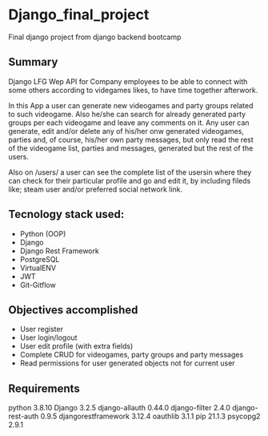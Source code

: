 # Django_final_project
Final django project from django backend bootcamp 

## Summary
Django LFG Wep API for Company employees to be able to connect with some others according to videgames likes, to have time together afterwork.

In this App a user can generate new videogames and party groups related to such videogame. 
Also he/she can search for already generated party groups per each videogame and leave any comments on it.
Any user can generate, edit and/or delete any of his/her onw generated videogames, parties and, of course, his/her own party messages, 
but only read the rest of the videogame list, parties and messages, generated but the rest of the users.

Also on /users/ a user can see the complete list of the usersin where they can check for their particular profile and go and edit it, by including fileds like;
steam user and/or preferred social network link.

## Tecnology stack used:
* Python (OOP)
* Django
* Django Rest Framework
* PostgreSQL
* VirtualENV
* JWT
* Git-Gitflow

## Objectives accomplished
* User register
* User login/logout
* User edit profile (with extra fields)
* Complete CRUD for videogames, party groups and party messages
* Read permissions for user generated objects not for current user

## Requirements
python              3.8.10
Django              3.2.5
django-allauth      0.44.0
django-filter       2.4.0
django-rest-auth    0.9.5
djangorestframework 3.12.4
oauthlib            3.1.1
pip                 21.1.3
psycopg2            2.9.1
